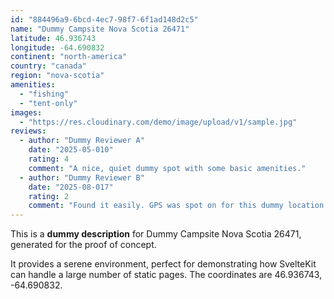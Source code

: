 ```yaml
---
id: "884496a9-6bcd-4ec7-98f7-6f1ad148d2c5"
name: "Dummy Campsite Nova Scotia 26471"
latitude: 46.936743
longitude: -64.690832
continent: "north-america"
country: "canada"
region: "nova-scotia"
amenities:
  - "fishing"
  - "tent-only"
images:
  - "https://res.cloudinary.com/demo/image/upload/v1/sample.jpg"
reviews:
  - author: "Dummy Reviewer A"
    date: "2025-05-010"
    rating: 4
    comment: "A nice, quiet dummy spot with some basic amenities."
  - author: "Dummy Reviewer B"
    date: "2025-08-017"
    rating: 2
    comment: "Found it easily. GPS was spot on for this dummy location."
---
```


This is a **dummy description** for Dummy Campsite Nova Scotia 26471, generated for the proof of concept.

It provides a serene environment, perfect for demonstrating how SvelteKit can handle a large number of static pages. The coordinates are 46.936743, -64.690832.
